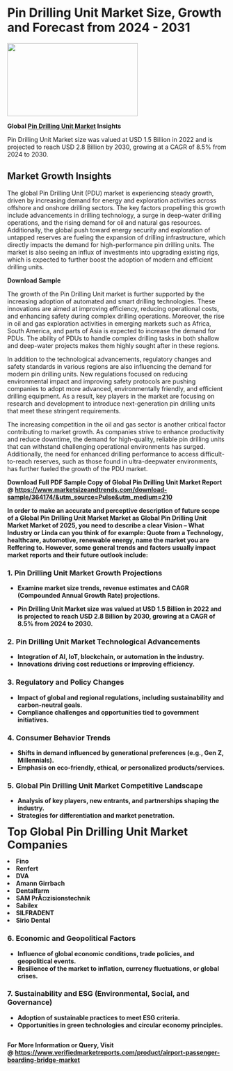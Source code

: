 <H1>Pin Drilling Unit Market Size, Growth and Forecast from 2024 - 2031</H1><img class="aligncenter size-medium wp-image-584254" src="https://thirdeyenews.in/wp-content/uploads/2024/09/Global-Market-Research-300x168.jpeg" alt="" width="300" height="168" /><p><strong>Global&nbsp;<a href="https://www.marketsizeandtrends.com/download-sample/364174/&amp;utm_source=Pulse&amp;utm_medium=210">Pin Drilling Unit Market</a> Insights</strong></p><p>Pin Drilling Unit Market size was valued at USD 1.5 Billion in 2022 and is projected to reach USD 2.8 Billion by 2030, growing at a CAGR of 8.5% from 2024 to 2030.</p><p><h2>Market Growth Insights</h2> <p>The global Pin Drilling Unit (PDU) market is experiencing steady growth, driven by increasing demand for energy and exploration activities across offshore and onshore drilling sectors. The key factors propelling this growth include advancements in drilling technology, a surge in deep-water drilling operations, and the rising demand for oil and natural gas resources. Additionally, the global push toward energy security and exploration of untapped reserves are fueling the expansion of drilling infrastructure, which directly impacts the demand for high-performance pin drilling units. The market is also seeing an influx of investments into upgrading existing rigs, which is expected to further boost the adoption of modern and efficient drilling units.</p> <p><strong>Download Sample</strong></p> <p>The growth of the Pin Drilling Unit market is further supported by the increasing adoption of automated and smart drilling technologies. These innovations are aimed at improving efficiency, reducing operational costs, and enhancing safety during complex drilling operations. Moreover, the rise in oil and gas exploration activities in emerging markets such as Africa, South America, and parts of Asia is expected to increase the demand for PDUs. The ability of PDUs to handle complex drilling tasks in both shallow and deep-water projects makes them highly sought after in these regions.</p> <p>In addition to the technological advancements, regulatory changes and safety standards in various regions are also influencing the demand for modern pin drilling units. New regulations focused on reducing environmental impact and improving safety protocols are pushing companies to adopt more advanced, environmentally friendly, and efficient drilling equipment. As a result, key players in the market are focusing on research and development to introduce next-generation pin drilling units that meet these stringent requirements.</p> <p>The increasing competition in the oil and gas sector is another critical factor contributing to market growth. As companies strive to enhance productivity and reduce downtime, the demand for high-quality, reliable pin drilling units that can withstand challenging operational environments has surged. Additionally, the need for enhanced drilling performance to access difficult-to-reach reserves, such as those found in ultra-deepwater environments, has further fueled the growth of the PDU market.</p> <p><strong></p><p><span class=""><strong>Download Full PDF Sample Copy of Global Pin Drilling Unit Market Report</strong> @ <a href="https://www.marketsizeandtrends.com/download-sample/364174/&amp;utm_source=Pulse&amp;utm_medium=210" target="_blank">https://www.marketsizeandtrends.com/download-sample/364174/&amp;utm_source=Pulse&amp;utm_medium=210</a></span></p><p>In order to make an accurate and perceptive description of future scope of a Global&nbsp;Pin Drilling Unit Market Market as Global&nbsp;Pin Drilling Unit Market Market of 2025, you need to describe a clear Vision &ndash; What Industry or Linda can you think of for example: Quote from a Technology, healthcare, automotive, renewable energy, name the market you are Reffering to. However, some general trends and factors usually impact market reports and their future outlook include:</p><h3>1.&nbsp;<strong>Pin Drilling Unit Market Growth Projections</strong></h3><ul><li>Examine market size trends, revenue estimates and CAGR (Compounded Annual Growth Rate) projections.</li><li><p>Pin Drilling Unit Market size was valued at USD 1.5 Billion in 2022 and is projected to reach USD 2.8 Billion by 2030, growing at a CAGR of 8.5% from 2024 to 2030.</p></li></ul><h3>2.&nbsp;<strong>Pin Drilling Unit Market Technological Advancements</strong></h3><ul><li>Integration of AI, IoT, blockchain, or automation in the industry.</li><li>Innovations driving cost reductions or improving efficiency.</li></ul><h3>3.&nbsp;<strong>Regulatory and Policy Changes</strong></h3><ul><li>Impact of global and regional regulations, including sustainability and carbon-neutral goals.</li><li>Compliance challenges and opportunities tied to government initiatives.</li></ul><h3>4.&nbsp;<strong>Consumer Behavior Trends</strong></h3><ul><li>Shifts in demand influenced by generational preferences (e.g., Gen Z, Millennials).</li><li>Emphasis on eco-friendly, ethical, or personalized products/services.</li></ul><h3>5.&nbsp;<strong>Global Pin Drilling Unit Market Competitive Landscape</strong></h3><ul><li>Analysis of key players, new entrants, and partnerships shaping the industry.</li><li>Strategies for differentiation and market penetration.</li></ul><p data-pm-slice="1 1 []"><span style="color: inherit; font-family: inherit; font-size: 25px;">Top Global Pin Drilling Unit Market Companies</span></p><div class="" data-test-id=""><p><li>Fino</li><li> Renfert</li><li> DVA</li><li> Amann Girrbach</li><li> Dentalfarm</li><li> SAM PrÃ¤zisionstechnik</li><li> Sabilex</li><li> SILFRADENT</li><li> Sirio Dental</li></p></div><h3>6.&nbsp;<strong>Economic and Geopolitical Factors</strong></h3><ul><li>Influence of global economic conditions, trade policies, and geopolitical events.</li><li>Resilience of the market to inflation, currency fluctuations, or global crises.</li></ul><h3>7.&nbsp;<strong>Sustainability and ESG (Environmental, Social, and Governance)</strong></h3><ul><li>Adoption of sustainable practices to meet ESG criteria.</li><li>Opportunities in green technologies and circular economy principles.</li></ul><h2><strong style="font-size: 14px;">For More Information or Query, Visit @&nbsp;</strong><a style="background-color: #ffffff; font-size: 14px;" href="https://www.marketsizeandtrends.com/report/pin-drilling-unit-market/" target="_blank">https://www.verifiedmarketreports.com/product/airport-passenger-boarding-bridge-market</a></h2>

